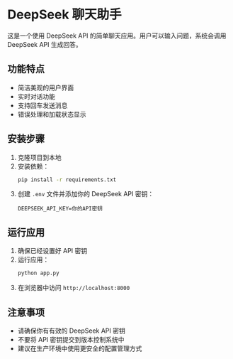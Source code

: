 # DeepSeek 聊天助手

这是一个使用 DeepSeek API 的简单聊天应用。用户可以输入问题，系统会调用 DeepSeek API 生成回答。

## 功能特点

- 简洁美观的用户界面
- 实时对话功能
- 支持回车发送消息
- 错误处理和加载状态显示

## 安装步骤

1. 克隆项目到本地
2. 安装依赖：
   ```bash
   pip install -r requirements.txt
   ```
3. 创建 `.env` 文件并添加你的 DeepSeek API 密钥：
   ```
   DEEPSEEK_API_KEY=你的API密钥
   ```

## 运行应用

1. 确保已经设置好 API 密钥
2. 运行应用：
   ```bash
   python app.py
   ```
3. 在浏览器中访问 `http://localhost:8000`

## 注意事项

- 请确保你有有效的 DeepSeek API 密钥
- 不要将 API 密钥提交到版本控制系统中
- 建议在生产环境中使用更安全的配置管理方式 